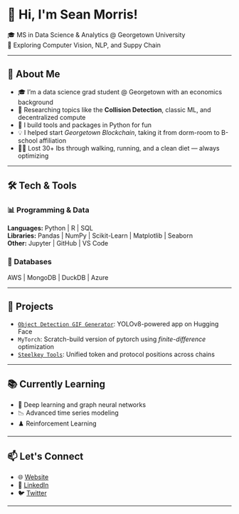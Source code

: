 # 👋 Hi, I'm Sean Morris!

🎓 MS in Data Science & Analytics @ Georgetown University  
🧠 Exploring Computer Vision, NLP, and Suppy Chain

---

## 📌 About Me

- 🎓 I’m a data science grad student @ Georgetown with an economics background  
- 🧠 Researching topics like the **Collision Detection**, classic ML, and decentralized compute  
- 🧰 I build tools and packages in Python for fun 
- 💡 I helped start *Georgetown Blockchain*, taking it from dorm-room to B-school affiliation  
- 🧗‍♂️ Lost 30+ lbs through walking, running, and a clean diet — always optimizing  

---

## 🛠️ Tech & Tools

### 📊 Programming & Data  
**Languages:** Python | R | SQL  
**Libraries:** Pandas | NumPy | Scikit-Learn | Matplotlib | Seaborn  
**Other:** Jupyter | GitHub | VS Code  

### 💽 Databases  
AWS | MongoDB | DuckDB | Azure  

---

## 🚀 Projects

- [`Object Detection GIF Generator`](https://huggingface.co/spaces/sm110101/YOLO-to-GIF): YOLOv8-powered app on Hugging Face
- `MyTorch`: Scratch-build version of pytorch using *finite-difference* optimization
- [`Steelkey Tools`](https://github.com/sm110101/steelkey_tools): Unified token and protocol positions across chains


---

## 📚 Currently Learning

- 🧠 Deep learning and graph neural networks  
- 📉 Advanced time series modeling  
- ♟️ Reinforcement Learning

---

## 📫 Let's Connect

- 🌐 [Website](https://morris.georgetown.domains)  
- 💼 [LinkedIn](https://linkedin.com/in/spm122)  
- 🐦 [Twitter](https://twitter.com/sm110101)

---
